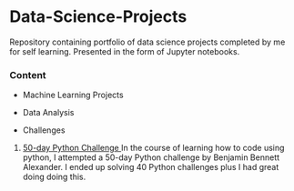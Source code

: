 # Data-Science-Projects
Repository containing portfolio of data science projects completed by me for self learning. Presented in the form of Jupyter notebooks. 

### Content
* Machine Learning Projects

* Data Analysis

* Challenges

1. [50-day Python Challenge
](https://github.com/TosinGeorge/Data-Science-Projects/blob/main/50_day_Python_Challenge.ipynb) In the course of learning how to code using python, I attempted a 		50-day Python challenge by Benjamin Bennett Alexander. I ended up solving 40 Python challenges plus I had great doing doing this.
